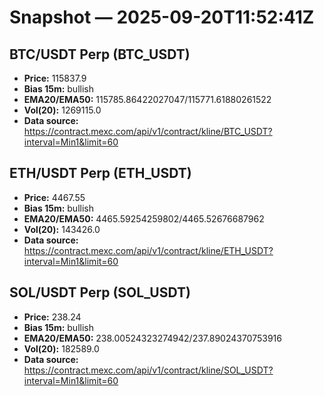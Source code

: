 # Snapshot — 2025-09-20T11:52:41Z

## BTC/USDT Perp (BTC_USDT)
- **Price:** 115837.9
- **Bias 15m:** bullish
- **EMA20/EMA50:** 115785.86422027047/115771.61880261522
- **Vol(20):** 1269115.0
- **Data source:** https://contract.mexc.com/api/v1/contract/kline/BTC_USDT?interval=Min1&limit=60

## ETH/USDT Perp (ETH_USDT)
- **Price:** 4467.55
- **Bias 15m:** bullish
- **EMA20/EMA50:** 4465.59254259802/4465.52676687962
- **Vol(20):** 143426.0
- **Data source:** https://contract.mexc.com/api/v1/contract/kline/ETH_USDT?interval=Min1&limit=60

## SOL/USDT Perp (SOL_USDT)
- **Price:** 238.24
- **Bias 15m:** bullish
- **EMA20/EMA50:** 238.00524323274942/237.89024370753916
- **Vol(20):** 182589.0
- **Data source:** https://contract.mexc.com/api/v1/contract/kline/SOL_USDT?interval=Min1&limit=60
